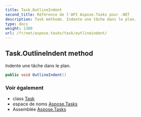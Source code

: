 ```yaml
---
title: Task.OutlineIndent
second_title: Référence de l'API Aspose.Tasks pour .NET
description: Task méthode. Indente une tâche dans le plan.
type: docs
weight: 1380
url: /fr/net/aspose.tasks/task/outlineindent/
---
```

## Task.OutlineIndent method

Indente une tâche dans le plan.

```csharp
public void OutlineIndent()
```

### Voir également

* class [Task](../)
* espace de noms [Aspose.Tasks](../../task/)
* Assemblée [Aspose.Tasks](../../../)


